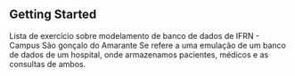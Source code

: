 ## Getting Started

Lista de exercício sobre modelamento de banco de dados de IFRN - Campus São gonçalo do Amarante
Se refere a uma emulação de um banco de dados de um hospital, onde armazenamos pacientes, médicos e as consultas de ambos.

